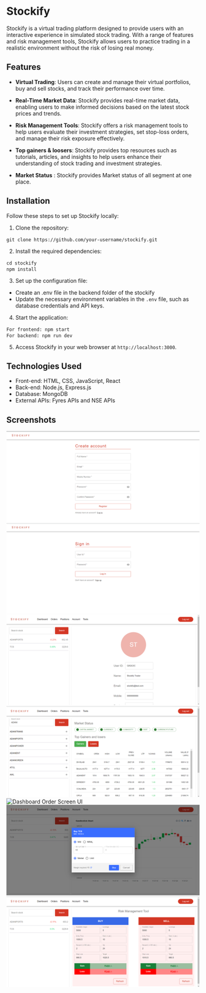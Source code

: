 # Stockify

Stockify is a virtual trading platform designed to provide users with an interactive experience in simulated stock trading. With a range of features and risk management tools, Stockify allows users to practice trading in a realistic environment without the risk of losing real money.

## Features

- **Virtual Trading**: Users can create and manage their virtual portfolios, buy and sell stocks, and track their performance over time.

- **Real-Time Market Data**: Stockify provides real-time market data, enabling users to make informed decisions based on the latest stock prices and trends.

- **Risk Management Tools**: Stockify offers a risk management tools to help users evaluate their investment strategies, set stop-loss orders, and manage their risk exposure effectively.

- **Top gainers & loosers**: Stockify provides top  resources such as tutorials, articles, and insights to help users enhance their understanding of stock trading and investment strategies.

- **Market Status** : Stockify provides Market status of all segment at one place. 

## Installation

Follow these steps to set up Stockify locally:

1. Clone the repository: 
```
git clone https://github.com/your-username/stockify.git
```

2. Install the required dependencies:
```
cd stockify
npm install
```

3. Set up the configuration file:
- Create an .env file in the backend folder of the stockify
- Update the necessary environment variables in the `.env` file, such as database credentials and API keys.

4. Start the application:
```
For frontend: npm start
For backend: npm run dev 
```

5. Access Stockify in your web browser at `http://localhost:3000`.

## Technologies Used

- Front-end: HTML, CSS, JavaScript, React
- Back-end: Node.js, Express.js
- Database: MongoDB
- External APIs: Fyres APIs and NSE APIs

## Screenshots

![Signup UI](./screens/Signup.png)<br/>
![Signin UI ](./screens/Signin.png)<br/>
![Account UI](./screens/Account.png)<br/>
![Dashboard Search Scrip UI](./screens/dashboard_search_scrip.png)<br/>
![Dashboard Order Screen UI](./screens/dashboard_order_screen.png.png)<br/>
![Dashboard Order Placing UI](./screens/dashboard_order_placing.png)<br />
![Risk Management UI](./screens/risk_management_tool.png)




